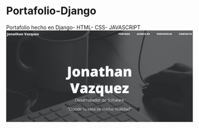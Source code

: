 # Portafolio-Django
Portafolio hecho en Django- HTML- CSS- JAVASCRIPT
![Alt text](https://github.com/Zokler/Portafolio-Django/blob/DondeTodoPudoHaberTerminado/portafolio.png "Captura del sitio")

